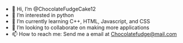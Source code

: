 - 👋 Hi, I’m @ChocolateFudgeCake12
- 👀 I’m interested in python
- 🌱 I’m currently learning C++, HTML, Javascript, and CSS
- 💞️ I’m looking to collaborate on making more applications
- 📫 How to reach me: Send me a email at Chocolatefudge@mail.com

<!---
ChocolateFudgeCake12/ChocolateFudgeCake12 is a ✨ special ✨ repository because its `README.md` (this file) appears on your GitHub profile.
You can click the Preview link to take a look at your changes.
--->

